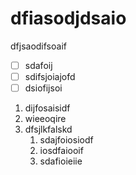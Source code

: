 # dfiasodjdsaio
dfjsaodifsoaif
- [ ] sdafoij
- [ ] sdifsjoiajofd
- [ ] dsiofijsoi

1. dijfosaisidf
2. wieeoqire
3. dfsjlkfalskd
    1. sdajfoiosiodf
    2. iosdfaiooif 
    3. sdafioieiie
